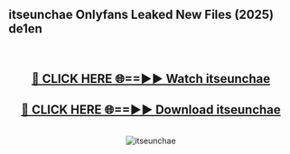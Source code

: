 <h2>itseunchae Onlyfans Leaked New Files (2025) de1en</h2>
<br>
<div align="center">
<h2><a href="https://mediafiles.top/itseunchae&ref=git" rel="nofollow">🔴 CLICK HERE 🌐==►► Watch itseunchae</a></h2>
<h2><a href="https://mediafiles.top/itseunchae&ref=git" rel="nofollow">🔴 CLICK HERE 🌐==►► Download itseunchae</a></h2>
<br>
<a href="https://mediafiles.top/itseunchae&ref=git" rel="nofollow" data-target="animated-image.originalLink"><img src="https://i.ibb.co.com/xMMVF88/686577567.gif" alt="itseunchae" style="max-width: 100%; display: inline-block;" data-target="animated-image.originalImage"></a>
</div>
<br>
<br>